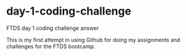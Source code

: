 # day-1-coding-challenge
FTDS day 1 coding challenge answer

This is my first attempt in using Github for doing my assignments and challenges for the FTDS bootcamp.

